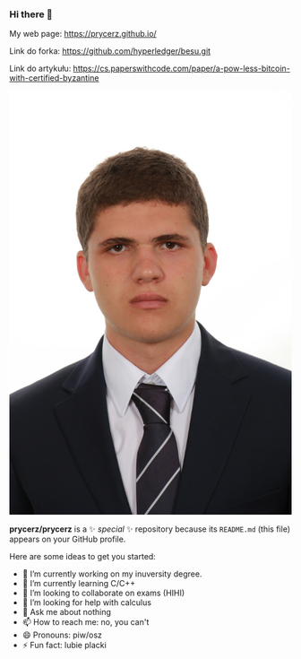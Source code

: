 ### Hi there 👋
My web page: https://prycerz.github.io/

Link do forka: https://github.com/hyperledger/besu.git

Link do artykułu: https://cs.paperswithcode.com/paper/a-pow-less-bitcoin-with-certified-byzantine

![It's me, Paweł Adam Rycerz](dowod.jpg)


**prycerz/prycerz** is a ✨ _special_ ✨ repository because its `README.md` (this file) appears on your GitHub profile.

Here are some ideas to get you started:

- 🔭 I’m currently working on my inuversity degree.
- 🌱 I’m currently learning C/C++
- 👯 I’m looking to collaborate on exams (HIHI)
- 🤔 I’m looking for help with calculus
- 💬 Ask me about nothing
- 📫 How to reach me: no, you can't
- 😄 Pronouns: piw/osz
- ⚡ Fun fact: lubie placki

